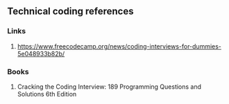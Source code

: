 ## Technical coding references

### Links
1. https://www.freecodecamp.org/news/coding-interviews-for-dummies-5e048933b82b/

### Books
1. Cracking the Coding Interview: 189 Programming Questions and Solutions 6th Edition
